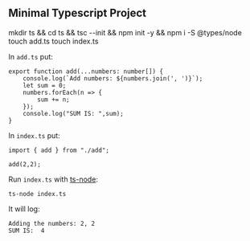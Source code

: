 ## Minimal Typescript Project

mkdir ts && cd ts && tsc --init && npm init -y && npm i -S @types/node  
touch add.ts
touch index.ts

In `add.ts` put:

```
export function add(...numbers: number[]) {
    console.log(`Add numbers: ${numbers.join(', ')}`);
    let sum = 0;
    numbers.forEach(n => {
        sum += n;
    });
    console.log("SUM IS: ",sum);
}
```

In `index.ts` put:

```
import { add } from "./add";

add(2,2);
```

Run `index.ts` with [ts-node](https://github.com/TypeStrong/ts-node):

`ts-node index.ts`

It will log:

```
Adding the numbers: 2, 2
SUM IS:  4

```





